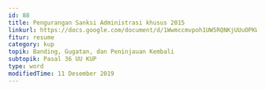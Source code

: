 ```yaml
---
id: 88
title: Pengurangan Sanksi Administrasi khusus 2015
linkurl: https://docs.google.com/document/d/1Wwmccmvpoh1UW5RQNKjUUuOPKWV7K1a1Wl7SRTVDXO8/edit?usp=drivesdk
fitur: resume
category: kup
topik: Banding, Gugatan, dan Peninjauan Kembali
subtopik: Pasal 36 UU KUP
type: word
modifiedTime: 11 Desember 2019
---
```



